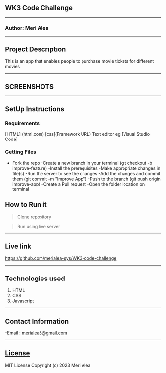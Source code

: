 ## WK3 Code Challenge
*****
### Author: Meri Alea
*****
## Project Description
This is an app that enables people to purchase movie tickets for different movies
*******

## SCREENSHOTS






******
## SetUp Instructions
### Requirements
[HTML] (html.com)
[css](Framework URL)
Text editor eg [Visual Studio Code]

### Getting Files
* Fork the repo
-Create a new branch in your terminal (git checkout -b improve-feature)
-Install the prerequisites
-Make appropriate changes in file(s)
-Run the server to see the changes
-Add the changes and commit them (git commit -m "Improve App")
-Push to the branch (git push origin improve-app)
-Create a Pull request
-Open the folder location on terminal

## How to Run it
> Clone repository

>Run using live server
*****
## Live link
 https://github.com/merialea-sys/WK3-code-challenge
***
## Technologies used
1. HTML
2. CSS
3. Javascript
*****
## Contact Information
-Email : merialea5@gmail.com
*****
## [License](LICENSE)
MIT License
Copyright (c) 2023 Meri Alea
